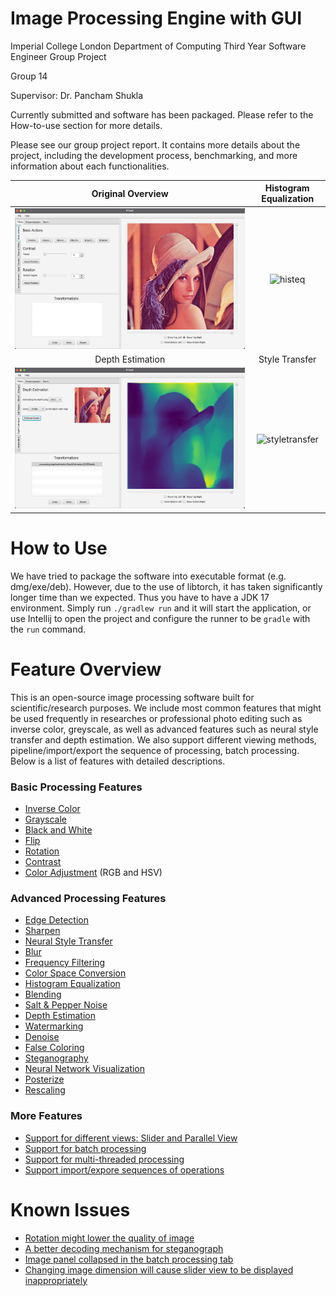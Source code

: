 # Image Processing Engine with GUI
Imperial College London Department of Computing Third Year Software Engineer Group Project

Group 14

Supervisor: Dr. Pancham Shukla

Currently submitted and software has been packaged. Please refer to the How-to-use section for more details.

Please see our group project report. It contains more details about the project, including the development process, benchmarking, and more information about each functionalities.

Original Overview          |  Histogram Equalization
:-------------------------:|:-------------------------:
![ori](https://github.com/G14-Y3/IPEwG/blob/master/Screenshot%202021-12-02%20at%2012.18.44.png) | ![histeq](https://github.com/G14-Y3/IPEwG/blob/master/Screenshot%202021-12-02%20at%2012.17.00.png)
Depth Estimation           |  Style Transfer
![depth](https://github.com/G14-Y3/IPEwG/blob/master/Screenshot%202021-12-02%20at%2012.19.16.png) | ![styletransfer](https://github.com/G14-Y3/IPEwG/blob/master/Screenshot%202021-12-02%20at%2012.19.35.png)

# How to Use

We have tried to package the software into executable format (e.g. dmg/exe/deb). However, due to the use of libtorch, it has taken significantly longer time than we expected. Thus you have to have a JDK 17 environment.
Simply run `./gradlew run` and it will start the application, or use Intellij to open the project and configure the runner to be `gradle` with the `run` command.

# Feature Overview

This is an open-source image processing software built for scientific/research purposes. We include most common features that might be used frequently in 
researches or professional photo editing such as inverse color, greyscale, as well as advanced features such as neural style transfer and depth estimation. We 
also support different viewing methods, pipeline/import/export the sequence of processing, batch processing. Below is a list of features with detailed 
descriptions.

### Basic Processing Features

- [Inverse Color](https://github.com/G14-Y3/IPEwG/blob/master/docs/BasicProcessing.md#inverse-color)
- [Grayscale](https://github.com/G14-Y3/IPEwG/blob/master/docs/BasicProcessing.md#grayscale)
- [Black and White](https://github.com/G14-Y3/IPEwG/blob/master/docs/BasicProcessing.md#black-and-white)
- [Flip](https://github.com/G14-Y3/IPEwG/blob/master/docs/BasicProcessing.md#flip)
- [Rotation](https://github.com/G14-Y3/IPEwG/blob/master/docs/BasicProcessing.md#rotation)
- [Contrast](https://github.com/G14-Y3/IPEwG/blob/master/docs/BasicProcessing.md#contrast)
- [Color Adjustment](https://github.com/G14-Y3/IPEwG/blob/master/docs/BasicProcessing.md#colour-adjustment) (RGB and HSV)

### Advanced Processing Features

- [Edge Detection](https://github.com/G14-Y3/IPEwG/blob/master/docs/EdgeDetection.md)
- [Sharpen](https://github.com/G14-Y3/IPEwG/blob/master/docs/Sharpen.md)
- [Neural Style Transfer](https://github.com/G14-Y3/IPEwG/blob/master/docs/NeuralStyleTransfer.md)
- [Blur](https://github.com/G14-Y3/IPEwG/blob/master/docs/Blur.md)
- [Frequency Filtering](https://github.com/G14-Y3/IPEwG/blob/master/docs/FrequencyFilter.md)
- [Color Space Conversion](https://github.com/G14-Y3/IPEwG/blob/master/docs/ColorSpaceConversion.md)
- [Histogram Equalization](https://github.com/G14-Y3/IPEwG/blob/master/docs/HistogramEqualization.md)
- [Blending](https://github.com/G14-Y3/IPEwG/blob/master/docs/Blending.md)
- [Salt & Pepper Noise](https://github.com/G14-Y3/IPEwG/blob/master/docs/SaltAndPepper.md)
- [Depth Estimation](https://github.com/G14-Y3/IPEwG/blob/master/docs/DepthEstimation.md)
- [Watermarking](https://github.com/G14-Y3/IPEwG/blob/master/docs/Watermarking.md)
- [Denoise](https://github.com/G14-Y3/IPEwG/blob/master/docs/Denoise.md)
- [False Coloring](https://github.com/G14-Y3/IPEwG/blob/master/docs/FalseColouring.md)
- [Steganography](https://github.com/G14-Y3/IPEwG/blob/master/docs/Steganography.md)
- [Neural Network Visualization](https://github.com/G14-Y3/IPEwG/blob/master/docs/NeuralNetworkVisualization.md)
- [Posterize](https://github.com/G14-Y3/IPEwG/blob/master/docs/Posterize.md)
- [Rescaling](https://github.com/G14-Y3/IPEwG/blob/master/docs/Rescaling.md)

### More Features

- [Support for different views: Slider and Parallel View](https://github.com/G14-Y3/IPEwG/blob/master/docs/MoreFeatures.md#support-for-different-views-slider-and-parallel-view)
- [Support for batch processing](https://github.com/G14-Y3/IPEwG/blob/master/docs/MoreFeatures.md#support-for-batch-processing)
- [Support for multi-threaded processing](https://github.com/G14-Y3/IPEwG/blob/master/docs/MoreFeatures.md#support-for-multi-threaded-processing)
- [Support import/expore sequences of operations](https://github.com/G14-Y3/IPEwG/blob/master/docs/MoreFeatures.md#support-importexport-sequences-of-operations)

# Known Issues

- [Rotation might lower the quality of image](https://github.com/G14-Y3/IPEwG/blob/master/docs/KnownIssues.md#rotation-might-lower-the-quality-of-the-image)
- [A better decoding mechanism for steganograph](https://github.com/G14-Y3/IPEwG/blob/master/docs/KnownIssues.md#rotation-might-lower-the-quality-of-the-image)
- [Image panel collapsed in the batch processing tab](https://github.com/G14-Y3/IPEwG/blob/master/docs/KnownIssues.md#rotation-might-lower-the-quality-of-the-image)
- [Changing image dimension will cause slider view to be displayed inappropriately](https://github.com/G14-Y3/IPEwG/blob/master/docs/KnownIssues.md#rotation-might-lower-the-quality-of-the-image)